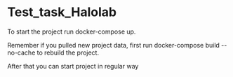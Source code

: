 # Test_task_Halolab
To start the project run docker-compose up.

Remember if you pulled new project data, first run docker-compose build --no-cache to rebuild the project.

After that you can start project in regular way
